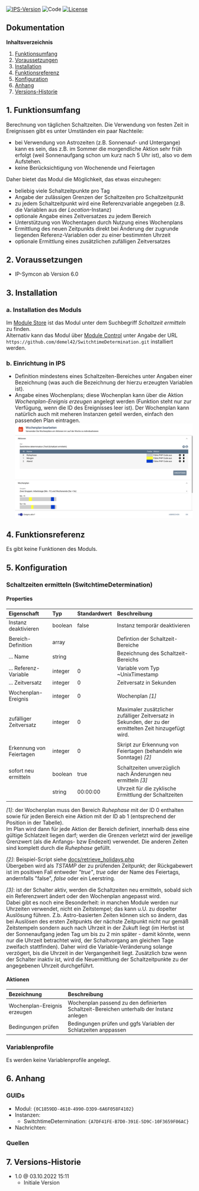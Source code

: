 [![IPS-Version](https://img.shields.io/badge/Symcon_Version-6.0+-red.svg)](https://www.symcon.de/service/dokumentation/entwicklerbereich/sdk-tools/sdk-php/)
![Code](https://img.shields.io/badge/Code-PHP-blue.svg)
[![License](https://img.shields.io/badge/License-CC%20BY--NC--SA%204.0-green.svg)](https://creativecommons.org/licenses/by-nc-sa/4.0/)

## Dokumentation

**Inhaltsverzeichnis**

1. [Funktionsumfang](#1-funktionsumfang)
2. [Voraussetzungen](#2-voraussetzungen)
3. [Installation](#3-installation)
4. [Funktionsreferenz](#4-funktionsreferenz)
5. [Konfiguration](#5-konfiguration)
6. [Anhang](#6-anhang)
7. [Versions-Historie](#7-versions-historie)

## 1. Funktionsumfang

Berechnung von täglichen Schaltzeiten.
Die Verwendung von festen Zeit in Ereignissen gibt es unter Umständen ein paar Nachteile:<br>
- bei Verwendung von Astrozeiten (z.B. Sonnenauf- und Untergange) kann es sein, das z.B. im Sommer die morgendliche Aktion sehr früh erfolgt
(weil Sonnenaufgang schon um kurz nach 5 Uhr ist), also vo dem Aufstehen.<br>
- keine Berücksichtigung von Wochenende und Feiertagen

Daher bietet das Modul die Möglichkeit, das etwas einzuhegen:<br>
- beliebig viele Schaltzeitpunkte pro Tag<br>
- Angabe der zulässigen Grenzen der Schaltzeiten pro Schaltzeitpunkt<br>
- zu jedem Schaltzeitpunkt wird eine Referenzvariable angegeben (z.B. die Variablen aus der _Location_-Instanz)<br>
- optionale Angabe eines Zeitversatzes zu jedem Bereich<br>
- Unterstützung von Wochentagen durch Nutzung eines Wochenplans<br>
- Ermittlung des neuen Zeitpunkts direkt bei Änderung der zugrunde liegenden Referenz-Variablen oder zu einer bestimmten Uhrzeit<br>
- optionale Ermittlung eines zusätzlichen zufälligen Zeitversatzes<br>

## 2. Voraussetzungen

- IP-Symcon ab Version 6.0

## 3. Installation

### a. Installation des Moduls

Im [Module Store](https://www.symcon.de/service/dokumentation/komponenten/verwaltungskonsole/module-store/) ist das Modul unter dem Suchbegriff
*Schaltzeit ermitteln* zu finden.<br>
Alternativ kann das Modul über [Module Control](https://www.symcon.de/service/dokumentation/modulreferenz/module-control/) unter Angabe der URL
`https://github.com/demel42/SwitchtimeDetermination.git` installiert werden.

### b. Einrichtung in IPS

- Definition mindestens eines Schaltzeiten-Bereiches unter Angaben einer Bezeichnung (was auch die Bezeichnung der hierzu erzeugten Variablen ist).<br>
- Angabe eines Wochenplans; diese Wochenplan kann über die Aktion _Wochenplan-Ereignis erzeugen_ angelegt werden (Funktion steht nur zur Verfügung, wenn die ID des Ereignisses leer ist).
  Der Wochenplan kann natürlich auch mit meheren Instanzen geteil werden, einfach den passenden Plan eintragen.
  ![Wochenplan](docs/img/wochenplan.png?raw=true "Wochenplan")

## 4. Funktionsreferenz

Es gibt keine Funktionen des Moduls.

## 5. Konfiguration

### Schaltzeiten ermitteln (SwitchtimeDetermination)

#### Properties

| Eigenschaft               | Typ      | Standardwert | Beschreibung |
| :------------------------ | :------  | :----------- | :----------- |
| Instanz deaktivieren      | boolean  | false        | Instanz temporär deaktivieren |
|                           |          |              | |
| Bereich-Definition        | array    |              | Defintion der Schaltzeit-Bereiche |
| ... Name                  | string   |              | Bezeichnung des Schaltzeit-Bereichs |
| ... Referenz-Variable     | integer  | 0            | Variable vom Typ ~UnixTimestamp |
| ... Zeitversatz           | integer  | 0            | Zeitversatz in Sekunden |
|                           |          |              | |
| Wochenplan-Ereignis       | integer  | 0            | Wochenplan _[1]_ |
|                           |          |              | |
| zufälliger Zeitversatz    | integer  | 0            | Maximaler zusätzlicher zufälliger Zeitversatz in Sekunden, der zu der ermittelten Zeit hinzugefügt wird. |
|                           |          |              | |
| Erkennung von Feiertagen  | integer  | 0            | Skript zur Erkennung von Feiertagen (behandeln wie Sonntage) _[2]_ |
|                           |          |              | |
| sofort neu ermitteln      | boolean  | true         | Schaltzeiten unverzüglich nach Änderungen neu ermitteln _[3]_ |
|                           | string   | 00:00:00     | Uhrzeit für die zyklische Ermittlung der Schaltzeiten |
|                           |          |              | |

_[1]_: der Wochenplan muss den Bereich _Ruhephase_ mit der ID 0 enthalten sowie für jeden Bereich eine Aktion mit der ID ab 1 (entsprechend der Position in der Tabelle).<br>
Im Plan wird dann für jede Aktion der Bereich definiert, innerhalb dess eine gültige Schlatzeit liegen darf; werden die Grenzen verletzt wird der jeweilige
Grenzwert (als die Anfangs- bzw Endezeit) verwendet. Die anderen Zeiten sind komplett durch die _Ruhephase_ gefüllt.

_[2]_: Beispiel-Script siehe [docs/retrieve_holidays.php](docs/retrieve_holidays.php)<br>
Übergeben wird als _TSTAMP_ der zu prüfenden Zeitpunkt; der Rückgabewert ist im positiven Fall entweder _"true"_, _true_ oder der Name des Feiertags, andernfalls
"false", _false_ oder ein Leerstring.

_[3]_: ist der Schalter aktiv, werden die Schaltzeiten neu ermitteln, sobald sich ein Referenzwert ändert oder den Wochenplan angepasst wird.<br>
Dabei gibt es noch eine Besonderheit: in manchen Module werden nur Uhrzeiten verwendet, nicht ein Zeitstempel; das kann u.U. zu dopelter Auslösung führen.
Z.b. Astro-basierten Zeiten können sich so ändern, das bei Auslösen des ersten Zeitpunkts der nächste Zeitpunkt nicht nur gemäß Zeitstempeln sondern auch
nach Uhrzeit in der Zukuft liegt (im Herbst ist der Sonnenaufgang jeden Tag um bis zu 2 min später - damit könnte, wenn nur die Uhrzeit betrachtet wird, der Schaltvorgang am gleichen
Tage zweifach stattfinden).
Daher wird die Variable-Veränderung solange verzögert, bis die Uhrzeit in der Vergangenheit liegt.
Zusätzlich bzw wenn der Schalter inaktiv ist, wird die Neuermittlung der Schaltzeitpunkte zu der angegebenen Uhrzeit durchgeführt.

#### Aktionen

| Bezeichnung                  | Beschreibung |
| :--------------------------- | :----------- |
| Wochenplan-Ereignis erzeugen | Wochenplan passend zu den definierten Schaltzeit-Bereichen unterhalb der Instanz anlegen |
| Bedingungen prüfen           | Bedingungen prüfen und ggfs Variablen der Schlatzeiten anppassen |

### Variablenprofile

Es werden keine Variablenprofile angelegt.

## 6. Anhang

### GUIDs
- Modul: `{0C1859DD-4610-4990-D3D9-6A6F058F4102}`
- Instanzen:
  - SwitchtimeDetermination: `{A7DF41FE-B7D0-391E-5D9C-10F3659F06AC}`
- Nachrichten:

### Quellen

## 7. Versions-Historie

- 1.0 @ 03.10.2022 15:11
  - Initiale Version
